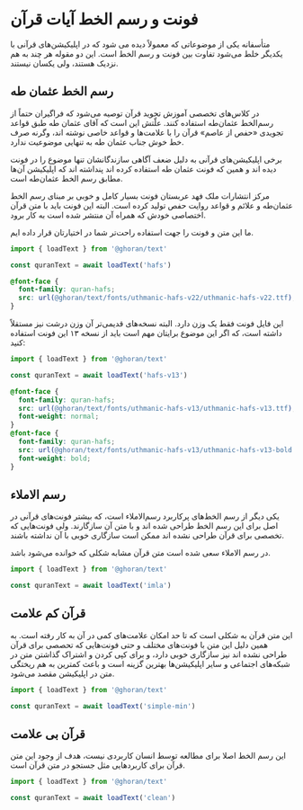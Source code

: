 # فونت و رسم الخط آیات قرآن

متأسفانه یکی از موضوعاتی که معمولاً دیده می شود که در اپلیکیشن‌های قرآنی با یکدیگر خلط می‌شود تفاوت بین فونت و رسم الخط است.
این دو مقوله هر چند به هم نزدیک هستند، ولی یکسان نیستند.

## رسم الخط عثمان طه

در کلاس‌های تخصصی آموزش تجوید قرآن توصیه می‌شود که فراگیران حتماً از رسم‌الخط عثمان‌طه استفاده کنند.
علّتش این است که آقای عثمان طه طبق قواعد تجویدی «حفص از عاصم» قرآن را با علامت‌ها و قواعد خاصی نوشته اند، وگرنه صرف خط خوش جناب عثمان طه به تنهایی موضوعیت ندارد.

برخی اپلیکیشن‌های قرآنی به دلیل ضعف آگاهی سازندگانشان تنها موضوع را در فونت دیده اند و همین که فونت عثمان طه استفاده کرده اند پنداشته اند که اپلیکیشن آن‌ها مطابق رسم الخط عثمان‌طه است.

مرکز انتشارات ملک فهد عربستان فونت بسیار کامل و خوبی بر مبنای رسم الخط عثمان‌طه و علائم و قواعد روایت حفص تولید کرده است.
البته این فونت باید با متن قرآن اختصاصی خودش که همراه آن منتشر شده است به کار برود.

ما این متن و فونت را جهت استفاده راحت‌تر شما در اختیارتان قرار داده ایم.

```js
import { loadText } from '@ghoran/text'

const quranText = await loadText('hafs')
```

```css
@font-face {
  font-family: quran-hafs;
  src: url(@ghoran/text/fonts/uthmanic-hafs-v22/uthmanic-hafs-v22.ttf);
}
```

این فایل فونت فقط یک وزن دارد. البته نسخه‌های قدیمی‌تر آن وزن درشت نیز مستقلاً داشته است، که اگر این موضوع برایتان مهم است باید از نسخه ۱۳ این فونت استفاده کنید:

```js
import { loadText } from '@ghoran/text'

const quranText = await loadText('hafs-v13')
```

```css
@font-face {
  font-family: quran-hafs;
  src: url(@ghoran/text/fonts/uthmanic-hafs-v13/uthmanic-hafs-v13.ttf);
  font-weight: normal;
}
@font-face {
  font-family: quran-hafs;
  src: url(@ghoran/text/fonts/uthmanic-hafs-v13/uthmanic-hafs-v13-bold.ttf);
  font-weight: bold;
}
```

## رسم الاملاء

یکی دیگر از رسم الخط‌های پرکاربرد رسم‌الاملاء است، که بیشتر فونت‌های قرآنی در اصل برای این رسم الخط طراحی شده اند و با متن آن سازگارند. ولی فونت‌هایی که تخصصی برای قرآن طراحی نشده اند ممکن است سازگاری خوبی با آن نداشته باشند.

در رسم الاملاء سعی شده است متن قرآن مشابه شکلی که خوانده می‌شود باشد.

```js
import { loadText } from '@ghoran/text'

const quranText = await loadText('imla')
```

## قرآن کم علامت

این متن قرآن به شکلی است که تا حد امکان علامت‌های کمی در آن به کار رفته است. به همین دلیل این متن با فونت‌های مختلف و حتی فونت‌هایی که تحصصی برای قرآن طراحی نشده اند نیز سازگاری خوبی دارد، و برای کپی کردن و اشتراک گذاشتن متن در شبکه‌های اجتماعی و سایر اپلیکیشن‌ها بهترین گزینه است و باعث کمترین به هم ریختگی متن در اپلیکیشن مقصد می‌شود.

```js
import { loadText } from '@ghoran/text'

const quranText = await loadText('simple-min')
```

## قرآن بی علامت

این رسم الخط اصلا برای مطالعه توسط انسان کاربردی نیست، هدف از وجود این متن قرآن برای کاربردهایی مثل جستجو در متن قرآن است.

```js
import { loadText } from '@ghoran/text'

const quranText = await loadText('clean')
```
